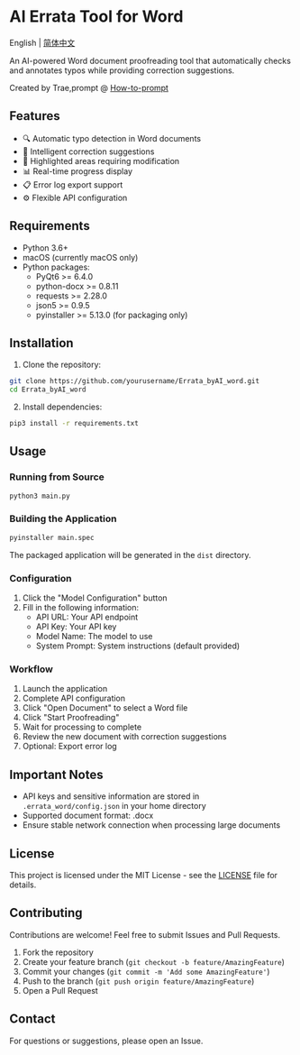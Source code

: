 # AI Errata Tool for Word

English | [简体中文](README.md)

An AI-powered Word document proofreading tool that automatically checks and annotates typos while providing correction suggestions.

Created by Trae,prompt @ [How-to-prompt](How-to-prompt.md)

## Features

- 🔍 Automatic typo detection in Word documents
- 📝 Intelligent correction suggestions
- 🎯 Highlighted areas requiring modification
- 📊 Real-time progress display
- 📋 Error log export support
- ⚙️ Flexible API configuration

## Requirements

- Python 3.6+
- macOS (currently macOS only)
- Python packages:
  - PyQt6 >= 6.4.0
  - python-docx >= 0.8.11
  - requests >= 2.28.0
  - json5 >= 0.9.5
  - pyinstaller >= 5.13.0 (for packaging only)

## Installation

1. Clone the repository:
```bash
git clone https://github.com/yourusername/Errata_byAI_word.git
cd Errata_byAI_word
```

2. Install dependencies:
```bash
pip3 install -r requirements.txt
```

## Usage

### Running from Source

```bash
python3 main.py
```

### Building the Application

```bash
pyinstaller main.spec
```
The packaged application will be generated in the `dist` directory.

### Configuration

1. Click the "Model Configuration" button
2. Fill in the following information:
   - API URL: Your API endpoint
   - API Key: Your API key
   - Model Name: The model to use
   - System Prompt: System instructions (default provided)

### Workflow

1. Launch the application
2. Complete API configuration
3. Click "Open Document" to select a Word file
4. Click "Start Proofreading"
5. Wait for processing to complete
6. Review the new document with correction suggestions
7. Optional: Export error log

## Important Notes

- API keys and sensitive information are stored in `.errata_word/config.json` in your home directory
- Supported document format: .docx
- Ensure stable network connection when processing large documents

## License

This project is licensed under the MIT License - see the [LICENSE](LICENSE) file for details.

## Contributing

Contributions are welcome! Feel free to submit Issues and Pull Requests.

1. Fork the repository
2. Create your feature branch (`git checkout -b feature/AmazingFeature`)
3. Commit your changes (`git commit -m 'Add some AmazingFeature'`)
4. Push to the branch (`git push origin feature/AmazingFeature`)
5. Open a Pull Request

## Contact

For questions or suggestions, please open an Issue.

